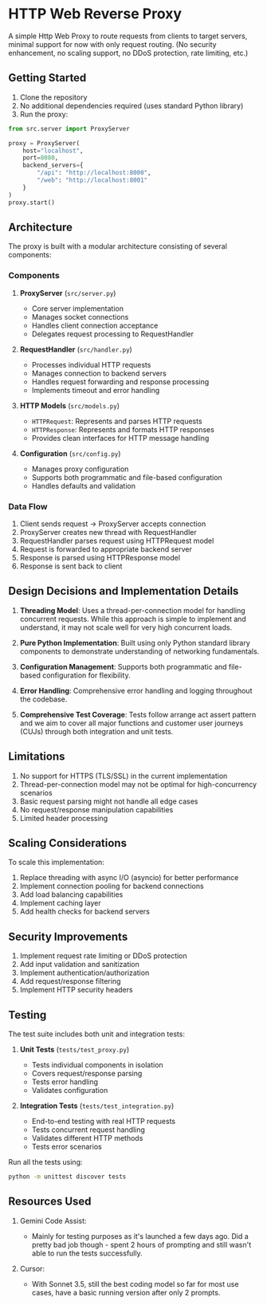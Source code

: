 # HTTP Web Reverse Proxy

A simple Http Web Proxy to route requests from clients to target servers, minimal support for now with only request routing. (No security enhancement, no scaling support, no DDoS protection, rate limiting, etc.)

## Getting Started

1. Clone the repository
2. No additional dependencies required (uses standard Python library)
3. Run the proxy:

```python
from src.server import ProxyServer

proxy = ProxyServer(
    host="localhost",
    port=8080,
    backend_servers={
        "/api": "http://localhost:8000",
        "/web": "http://localhost:8001"
    }
)
proxy.start()
```

## Architecture

The proxy is built with a modular architecture consisting of several components:

### Components

1. **ProxyServer** (`src/server.py`)

   - Core server implementation
   - Manages socket connections
   - Handles client connection acceptance
   - Delegates request processing to RequestHandler

2. **RequestHandler** (`src/handler.py`)

   - Processes individual HTTP requests
   - Manages connection to backend servers
   - Handles request forwarding and response processing
   - Implements timeout and error handling

3. **HTTP Models** (`src/models.py`)

   - `HTTPRequest`: Represents and parses HTTP requests
   - `HTTPResponse`: Represents and formats HTTP responses
   - Provides clean interfaces for HTTP message handling

4. **Configuration** (`src/config.py`)
   - Manages proxy configuration
   - Supports both programmatic and file-based configuration
   - Handles defaults and validation

### Data Flow

1. Client sends request → ProxyServer accepts connection
2. ProxyServer creates new thread with RequestHandler
3. RequestHandler parses request using HTTPRequest model
4. Request is forwarded to appropriate backend server
5. Response is parsed using HTTPResponse model
6. Response is sent back to client

## Design Decisions and Implementation Details

1. **Threading Model**: Uses a thread-per-connection model for handling concurrent requests. While this approach is simple to implement and understand, it may not scale well for very high concurrent loads.

2. **Pure Python Implementation**: Built using only Python standard library components to demonstrate understanding of networking fundamentals.

3. **Configuration Management**: Supports both programmatic and file-based configuration for flexibility.

4. **Error Handling**: Comprehensive error handling and logging throughout the codebase.

5. **Comprehensive Test Coverage**: Tests follow arrange act assert pattern and we aim to cover all major functions and customer user journeys (CUJs) through both integration and unit tests.

## Limitations

1. No support for HTTPS (TLS/SSL) in the current implementation
2. Thread-per-connection model may not be optimal for high-concurrency scenarios
3. Basic request parsing might not handle all edge cases
4. No request/response manipulation capabilities
5. Limited header processing

## Scaling Considerations

To scale this implementation:

1. Replace threading with async I/O (asyncio) for better performance
2. Implement connection pooling for backend connections
3. Add load balancing capabilities
4. Implement caching layer
5. Add health checks for backend servers

## Security Improvements

1. Implement request rate limiting or DDoS protection
2. Add input validation and sanitization
3. Implement authentication/authorization
4. Add request/response filtering
5. Implement HTTP security headers

## Testing

The test suite includes both unit and integration tests:

1. **Unit Tests** (`tests/test_proxy.py`)

   - Tests individual components in isolation
   - Covers request/response parsing
   - Tests error handling
   - Validates configuration

2. **Integration Tests** (`tests/test_integration.py`)
   - End-to-end testing with real HTTP requests
   - Tests concurrent request handling
   - Validates different HTTP methods
   - Tests error scenarios

Run all the tests using:

```bash
python -m unittest discover tests
```

## Resources Used

1. Gemini Code Assist:

   - Mainly for testing purposes as it's launched a few days ago. Did a pretty bad job though - spent 2 hours of prompting and still wasn't able to run the tests successfully.

2. Cursor:
   - With Sonnet 3.5, still the best coding model so far for most use cases, have a basic running version after only 2 prompts.
